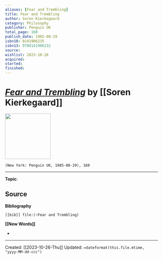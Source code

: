 ```yaml
---
aliases: [Fear and Trembling]
title: Fear and Trembling
author: Soren Kierkegaard
category: Philosophy
publisher: Penguin UK
total_page: 160
publish_date: 1985-08-29
isbn10: 0141906235
isbn13: 9780141906232
source: 
wishlist: 2023-10-26
acquired: 
started: 
finished: 
---
```

# *[Fear and Trembling]()* by [[Soren Kierkegaard]]

<img src="http://books.google.com/books/content?id=XZSIVe_ohA0C&printsec=frontcover&img=1&zoom=1&edge=curl&source=gbs_api" width=150>

`(New York: Penguin UK, 1985-08-29), 160`



--- 
**Topic**: 

**Source**
- 

**Bibliography**

```query
[[bib]] file:(~Fear and Trembling)
```
 

**[[New Words]]**

- 

---
Created: [[2023-10-26-Thu]]
Updated: `=dateformat(this.file.mtime, "yyyy-MM-dd-ccc")`